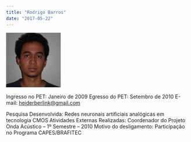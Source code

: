 ```yaml
---
title: "Rodrigo Barros"
date: "2017-05-22"
---
```


![](images/Rodrigo-150x150.jpg)

Ingresso no PET: Janeiro de 2009 Egresso do PET: Setembro de 2010 E-mail: [heiderberlink@gmail.com](mailto:heiderberlink@gmail.com)

Pesquisa Desenvolvida: Redes neuronais artificiais analógicas em tecnologia CMOS Atividades Externas Realizadas: Coordenador do Projeto Onda Acústico – 1º Semestre – 2010 Motivo do desligamento: Participação no Programa CAPES/BRAFITEC
